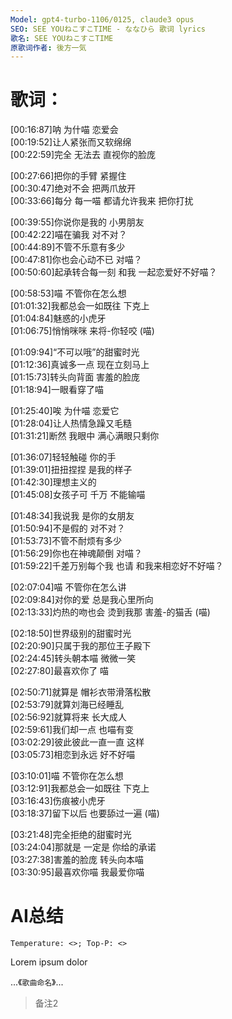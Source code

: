 ```yaml
---
Model: gpt4-turbo-1106/0125, claude3 opus
SEO: SEE YOUねこすこTIME - ななひら 歌词 lyrics
歌名: SEE YOUねこすこTIME
原歌词作者: 後方一気
---
```


歌词：
======

[00:16:87]呐 为什喵 恋爱会  
[00:19:52]让人紧张而又软绵绵  
[00:22:59]完全 无法去 直视你的脸庞  

[00:27:66]把你的手臂 紧握住  
[00:30:47]绝对不会 把两爪放开  
[00:33:66]每分 每一喵 都请允许我来 把你打扰  

[00:39:55]你说你是我的 小男朋友  
[00:42:22]喵在骗我 对不对？  
[00:44:89]不管不乐意有多少  
[00:47:81]你也会心动不已 对喵？  
[00:50:60]起承转合每一刻 和我 一起恋爱好不好喵？  

[00:58:53]喵 不管你在怎么想  
[01:01:32]我都总会一如既往 下克上  
[01:04:84]魅惑的小虎牙  
[01:06:75]悄悄咪咪 来将-你轻咬 (喵)  

[01:09:94]“不可以哦”的甜蜜时光  
[01:12:36]真诚多一点 现在立刻马上  
[01:15:73]转头向背面 害羞的脸庞  
[01:18:94]一眼看穿了喵  

[01:25:40]唉 为什喵 恋爱它  
[01:28:04]让人热情急躁又毛糙  
[01:31:21]断然 我眼中 满心满眼只剩你  

[01:36:07]轻轻触碰 你的手  
[01:39:01]扭扭捏捏 是我的样子  
[01:42:30]理想主义的  
[01:45:08]女孩子可 千万 不能输喵  

[01:48:34]我说我 是你的女朋友  
[01:50:94]不是假的 对不对？  
[01:53:73]不管不耐烦有多少  
[01:56:29]你也在神魂颠倒 对喵？  
[01:59:22]千差万别每个我 也请 和我来相恋好不好喵？ 

[02:07:04]喵 不管你在怎么讲  
[02:09:84]对你的爱 总是我心里所向  
[02:13:33]灼热的吻也会 烫到我那 害羞-的猫舌 (喵)  

[02:18:50]世界级别的甜蜜时光  
[02:20:90]只属于我的那位王子殿下  
[02:24:45]转头朝本喵 微微一笑  
[02:27:80]最喜欢你了 喵  

[02:50:71]就算是 帽衫衣带滑落松散  
[02:53:79]就算刘海已经睡乱  
[02:56:92]就算将来 长大成人  
[02:59:61]我们却一点 也喵有变  
[03:02:29]彼此彼此一直一直 这样  
[03:05:73]相恋到永远 好不好喵  

[03:10:01]喵 不管你在怎么想  
[03:12:91]我都总会一如既往 下克上  
[03:16:43]伤痕被小虎牙  
[03:18:37]留下以后 也要舔过一遍 (喵)  

[03:21:48]完全拒绝的甜蜜时光  
[03:24:04]那就是 一定是 你给的承诺  
[03:27:38]害羞的脸庞 转头向本喵  
[03:30:95]最喜欢你喵 我最爱你喵  

AI总结
======
`Temperature: <>; Top-P: <>`

Lorem ipsum dolor

...《`歌曲命名`》...  

>备注2